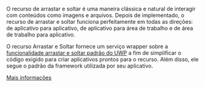 ﻿O recurso de arrastar e soltar é uma maneira clássica e natural de interagir com conteúdos como imagens e arquivos. Depois de implementado, o recurso de arrastar e soltar funciona perfeitamente em todas as direções: de aplicativo para aplicativo, de aplicativo para área de trabalho e de área de trabalho para aplicativo.

O recurso Arrastar e Soltar fornece um serviço wrapper sobre a [funcionalidade arrastar e soltar padrão do UWP](https://docs.microsoft.com/en-us/windows/uwp/design/input/drag-and-drop) a fim de simplificar o código exigido para criar aplicativos prontos para o recurso. Além disso, ele segue o padrão da framework utilizada por seu aplicativo.

[Mais informações](https://github.com/Microsoft/WindowsTemplateStudio/blob/dev/docs/features/drag-and-drop.md)
